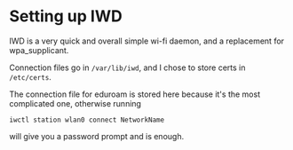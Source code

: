 # Setting up IWD

IWD is a very quick and overall simple wi-fi daemon, and a replacement for wpa\_supplicant.

Connection files go in `/var/lib/iwd`, and I chose to store certs in `/etc/certs`.

The connection file for eduroam is stored here because it's the most complicated one, otherwise running

```
iwctl station wlan0 connect NetworkName
```

will give you a password prompt and is enough.

